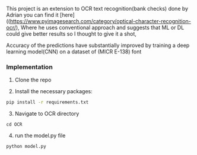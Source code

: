 This project is an extension to OCR text recognition(bank checks) done by Adrian you can find it [here]((https://www.pyimagesearch.com/category/optical-character-recognition-ocr/), Where he uses conventional approach and suggests that ML or DL could give better results so I thought to give it a shot, 



Accuracy of the predictions have substantially improved by training a deep learning model(CNN) on a dataset of (MICR E-138) font

### Implementation



1) Clone the repo

2) Install the necessary packages:

```bash
pip install -r requirements.txt
```

3) Navigate to OCR directory

```
cd OCR
```

4) run the model.py file

```
python model.py
```
